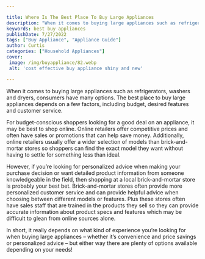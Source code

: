 ```yaml
---

title: Where Is The Best Place To Buy Large Appliances
description: "When it comes to buying large appliances such as refrigerators, washers and dryers, consumers have many options. The best place to...keep going and find out"
keywords: best buy appliances
publishDate: 7/27/2022
tags: ["Buy Appliance", "Appliance Guide"]
author: Curtis
categories: ["Household Appliances"]
cover: 
 image: /img/buyappliance/82.webp
 alt: 'cost effective buy appliance shiny and new'

---
```


When it comes to buying large appliances such as refrigerators, washers and dryers, consumers have many options. The best place to buy large appliances depends on a few factors, including budget, desired features and customer service. 

For budget-conscious shoppers looking for a good deal on an appliance, it may be best to shop online. Online retailers offer competitive prices and often have sales or promotions that can help save money. Additionally, online retailers usually offer a wider selection of models than brick-and-mortar stores so shoppers can find the exact model they want without having to settle for something less than ideal. 

However, if you’re looking for personalized advice when making your purchase decision or want detailed product information from someone knowledgeable in the field, then shopping at a local brick-and-mortar store is probably your best bet. Brick-and-mortar stores often provide more personalized customer service and can provide helpful advice when choosing between different models or features. Plus these stores often have sales staff that are trained in the products they sell so they can provide accurate information about product specs and features which may be difficult to glean from online sources alone. 

In short, it really depends on what kind of experience you’re looking for when buying large appliances – whether it’s convenience and price savings or personalized advice – but either way there are plenty of options available depending on your needs!

